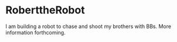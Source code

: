 # RoberttheRobot
I am building a robot to chase and shoot my brothers with BBs. More information forthcoming.
